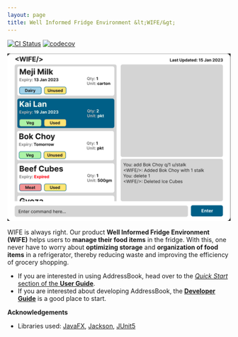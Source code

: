 ```yaml
---
layout: page
title: Well Informed Fridge Environment &lt;WIFE/&gt;
---
```


[![CI Status](https://github.com/se-edu/addressbook-level3/workflows/Java%20CI/badge.svg)](https://github.com/AY2223S2-CS2103T-T11-1/tp/actions)
[![codecov](https://codecov.io/gh/AY2223S2-CS2103T-T11-1/tp/branch/master/graph/badge.svg?token=IG8S2ONSIE)](https://codecov.io/gh/AY2223S2-CS2103T-T11-1/tp)

![Ui](images/Ui.png)

WIFE is always right. Our product **Well Informed Fridge Environment (WIFE)** helps users to **manage their 
food items** in the fridge. With this, one never have to worry about **optimizing 
storage** and **organization of food items** in a refrigerator, thereby reducing waste and improving the 
efficiency of grocery shopping.

* If you are interested in using AddressBook, head over to the [_Quick Start_ section of the **User Guide**](UserGuide.html#quick-start).
* If you are interested about developing AddressBook, the [**Developer Guide**](DeveloperGuide.html) is a good place to start.


**Acknowledgements**

* Libraries used: [JavaFX](https://openjfx.io/), [Jackson](https://github.com/FasterXML/jackson), [JUnit5](https://github.com/junit-team/junit5)
